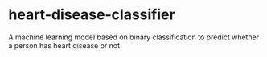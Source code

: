 # heart-disease-classifier
A machine learning model based on binary classification to predict whether a person has heart disease or not 
